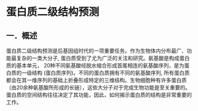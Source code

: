 # 蛋白质二级结构预测
## 一．概述
蛋白质二级结构预测是后基因组时代的一项重要任务。作为生物体内分布最广、功能最复杂的一类大分子, 蛋白质受到了尤为广泛的关注和研究。氨基酸是构成蛋白质的基本单元， 20种不同氨基酸经脱水缩合形成首尾相连的氨基酸序列，是为蛋白质的一级结构 (蛋白质序列)。不同的蛋白质拥有不同的氨基酸序列, 所有蛋白质都会在其一维序列的基础上折叠形成特定的三维结构。生物细胞种有许多蛋白质（由20余种氨基酸所形成的长链），这些大分子对于完成生物功能是至关重要的。蛋白质的空间结构往往决定了其功能，因此，如何揭示蛋白质的结构是非常重要的工作。

